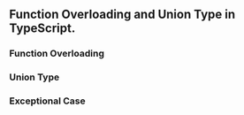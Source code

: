 ## Function Overloading and Union Type in TypeScript.

### Function Overloading

### Union Type

### Exceptional Case